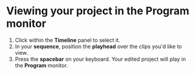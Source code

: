 # Viewing your project in the Program monitor

1. Click within the **Timeline** panel to select it.&#x20;
2. In your **sequence**, position the **playhead** over the clips you'd like to view.&#x20;
3. Press the **spacebar** on your keyboard. Your edited project will play in the **Program** monitor.&#x20;
